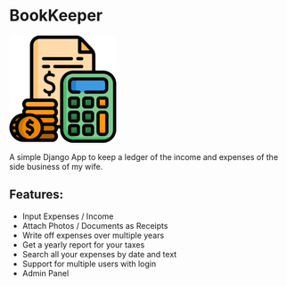 # BookKeeper

![](bookkeeper/static/assets/favicon/android-icon-192x192.png)

A simple Django App to keep a ledger of the income and expenses of the side business of my wife.

## Features:
- Input Expenses / Income
- Attach Photos / Documents as Receipts
- Write off expenses over multiple years
- Get a yearly report for your taxes
- Search all your expenses by date and text
- Support for multiple users with login
- Admin Panel
